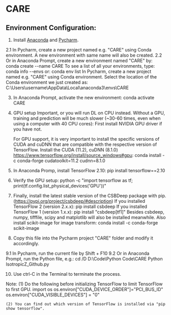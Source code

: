 # CARE

## Environment Configuration:
1.  Install [Anaconda](https://www.anaconda.com/download) and [Pycharm](https://www.jetbrains.com/pycharm/download/#section=windows).

2.1 In Pycharm, create a new project named e.g. "CARE" using Conda environment. A new environment with same name will also be created.
2.2 Or in Anaconda Prompt, create a new environment named "CARE" by:
        conda create --name CARE
    To see a list of all your environments, type:
        conda info --envs
        or: conda env list
    In Pycharm, create a new project named e.g. "CARE" using Conda environment.
    Select the location of the Conda environment we just created as:
        C:\Users\username\AppData\Local\anaconda3\envs\CARE

3.  In Anaconda Prompt, activate the new environment:
        conda activate CARE

4.  GPU setup
    Important, or you will run DL on CPU instead. Without a GPU, training and prediction will be much slower
    (~30-60 times, even when using a computer with 40 CPU cores):
    First install NVIDIA GPU driver if you have not.

    For GPU support, it is very important to install the specific versions of CUDA and cuDNN
    that are compatible with the respective version of TensorFlow.
    Install the CUDA (11.2), cuDNN (8.1.0) https://www.tensorflow.org/install/source_windows#gpu:
        conda install -c conda-forge cudatoolkit=11.2 cudnn=8.1.0

5.  In Anaconda Promp, install TensorFlow 2.10:
        pip install tensorflow==2.10

6.  Verify the GPU setup:
        python -c "import tensorflow as tf; print(tf.config.list_physical_devices('GPU'))"

7.  Finally, install the latest stable version of the CSBDeep package with pip.
    (https://pypi.org/project/csbdeep/#description)
    If you installed TensorFlow 2 (version 2.x.x):
        pip install csbdeep
    If you installed TensorFlow 1 (version 1.x.x):
        pip install "csbdeep[tf1]"
    Besides csbdeep, numpy, tifffile, scipy and matplotlib will also be installed meanwhile.
    Also install scikit-image for image transform:
        conda install -c conda-forge scikit-image

8.  Copy this file into the Pycharm project "CARE" folder and modify it accordingly.

9.1 In Pycharm, run the current file by Shift + F10
9.2 Or in Anaconda Prompt, run the Python file, e.g.:
        cd /D D:\Code\Python Code\CARE
        Python IsotropicZ_Github.py

10.  Use ctrl-C in the Terminal to terminate the process.

Note:
    (1) Do the following before initializing TensorFlow to limit TensorFlow to first GPU.
    import os
    os.environ["CUDA_DEVICE_ORDER"]="PCI_BUS_ID"
    os.environ["CUDA_VISIBLE_DEVICES"] = "0"

    (2) You can find out which version of TensorFlow is installed via "pip show tensorflow".
